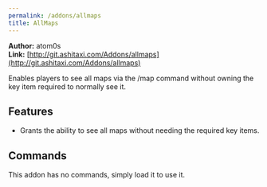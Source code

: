 ```yaml
---
permalink: /addons/allmaps
title: AllMaps
---
```


**Author:** atom0s<br/>
**Link:** [http://git.ashitaxi.com/Addons/allmaps](http://git.ashitaxi.com/Addons/allmaps)

Enables players to see all maps via the /map command without owning the key item required to normally see it.

## Features

  * Grants the ability to see all maps without needing the required key items.

## Commands

This addon has no commands, simply load it to use it.
